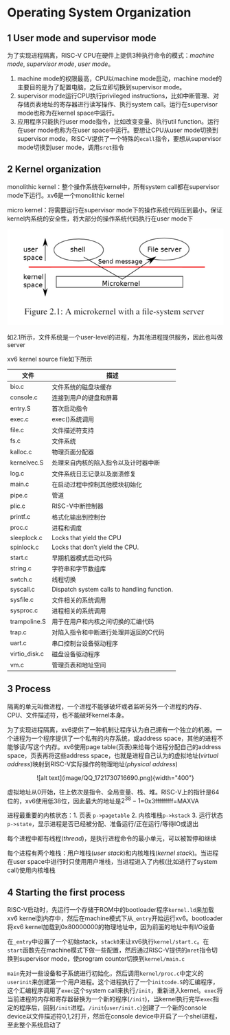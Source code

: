 # Operating System Organization

## 1 User mode and supervisor mode

为了实现进程隔离，RISC-V CPU在硬件上提供3种执行命令的模式：*machine mode*, *supervisor mode*, *user mode*。

1. machine mode的权限最高，CPU以machine mode启动，machine mode的主要目的是为了配置电脑，之后立即切换到supervisor mode。
2. supervisor mode运行CPU执行privileged instructions，比如中断管理、对存储页表地址的寄存器进行读写操作、执行system call。运行在supervisor mode也称为在kernel space中运行。
3. 应用程序只能执行user mode指令，比如改变变量、执行util function。运行在user mode也称为在user space中运行。要想让CPU从user mode切换到supervisor mode，RISC-V提供了一个特殊的`ecall`指令，要想从supervisor mode切换到user mode，调用`sret`指令

## 2 Kernel organization

monolithic kernel：整个操作系统在kernel中，所有system call都在supervisor mode下运行。xv6是一个monolithic kernel

micro kernel：将需要运行在supervisor mode下的操作系统代码压到最小，保证kernel内系统的安全性，将大部分的操作系统代码执行在user mode下

![alt text](image/QQ_1721730688212.png)

如2.1所示，文件系统是一个user-level的进程，为其他进程提供服务，因此也叫做server

xv6 kernel source file如下所示

| 文件 | 描述 |
| --- | --- |
| bio.c | 文件系统的磁盘块缓存 |
| console.c | 连接到用户的键盘和屏幕 |
| entry.S | 首次启动指令 |
| exec.c | exec()系统调用 |
| file.c | 文件描述符支持 |
| fs.c | 文件系统 |
| kalloc.c | 物理页面分配器 |
| kernelvec.S | 处理来自内核的陷入指令以及计时器中断 |
| log.c | 文件系统日志记录以及崩溃修复 |
| main.c | 在启动过程中控制其他模块初始化 |
| pipe.c | 管道 |
| plic.c | RISC-V中断控制器 |
| printf.c | 格式化输出到控制台 |
| proc.c | 进程和调度 |
| sleeplock.c | Locks that yield the CPU |
| spinlock.c | Locks that don’t yield the CPU. |
| start.c | 早期机器模式启动代码 |
| string.c | 字符串和字节数组库 |
| swtch.c | 线程切换 |
| syscall.c | Dispatch system calls to handling function. |
| sysfile.c | 文件相关的系统调用 |
| sysproc.c | 进程相关的系统调用 |
| trampoline.S | 用于在用户和内核之间切换的汇编代码 |
| trap.c | 对陷入指令和中断进行处理并返回的C代码 |
| uart.c | 串口控制台设备驱动程序 |
| virtio_disk.c | 磁盘设备驱动程序 |
| vm.c | 管理页表和地址空间 |

## 3 Process

隔离的单元叫做进程，一个进程不能够破坏或者监听另外一个进程的内存、CPU、文件描述符，也不能破坏kernel本身。

为了实现进程隔离，xv6提供了一种机制让程序认为自己拥有一个独立的机器。一个进程为一个程序提供了一个私有的内存系统，或address space，其他的进程不能够读/写这个内存。xv6使用page table(页表)来给每个进程分配自己的address space，页表再将这些address space，也就是进程自己认为的虚拟地址(*virtual address*)映射到RISC-V实际操作的物理地址(*physical address*)

<center>![alt text](image/QQ_1721730716690.png){width="400"}</center>

虚拟地址从0开始，往上依次是指令、全局变量、栈、堆。RISC-V上的指针是64位的，xv6使用低38位，因此最大的地址是$2^{38}-1$=0x3fffffffff=MAXVA

进程最重要的内核状态：1. 页表 `p->pagetable` 2. 内核堆栈`p->kstack` 3. 运行状态`p->state`，显示进程是否已经被分配、准备运行/正在运行/等待IO或退出

每个进程中都有线程(*thread*)，是执行进程命令的最小单元，可以被暂停和继续

每个进程有两个堆栈：用户堆栈(*user stack*)和内核堆栈(*kernel stack*)。当进程在user space中进行时只使用用户堆栈，当进程进入了内核(比如进行了system call)使用内核堆栈

## 4 Starting the first process

RISC-V启动时，先运行一个存储于ROM中的bootloader程序`kernel.ld`来加载xv6 kernel到内存中，然后在machine模式下从`_entry`开始运行xv6。bootloader将xv6 kernel加载到0x80000000的物理地址中，因为前面的地址中有I/O设备

在`_entry`中设置了一个初始stack，`stack0`来让xv6执行`kernel/start.c`。在`start`函数先在machine模式下做一些配置，然后通过RISC-V提供的`mret`指令切换到supervisor mode，使program counter切换到`kernel/main.c`

`main`先对一些设备和子系统进行初始化，然后调用`kernel/proc.c`中定义的`userinit`来创建第一个用户进程。这个进程执行了一个`initcode.S`的汇编程序，这个汇编程序调用了`exec`这个system call来执行`/init`，重新进入kernel。`exec`将当前进程的内存和寄存器替换为一个新的程序(`/init`)，当kernel执行完毕`exec`指定的程序后，回到`/init`进程。`/init`(`user/init.c`)创建了一个新的console device以文件描述符0,1,2打开，然后在console device中开启了一个shell进程，至此整个系统启动了